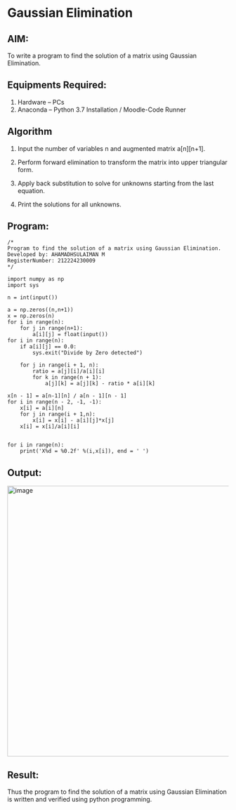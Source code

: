 # Gaussian Elimination

## AIM:
To write a program to find the solution of a matrix using Gaussian Elimination.

## Equipments Required:
1. Hardware – PCs
2. Anaconda – Python 3.7 Installation / Moodle-Code Runner

## Algorithm

1. Input the number of variables n and augmented matrix a[n][n+1].
   
2. Perform forward elimination to transform the matrix into upper triangular form.

3. Apply back substitution to solve for unknowns starting from the last equation.

4. Print the solutions for all unknowns.

## Program:
```
/*
Program to find the solution of a matrix using Gaussian Elimination.
Developed by: AHAMADHSULAIMAN M
RegisterNumber: 212224230009
*/

import numpy as np
import sys

n = int(input())

a = np.zeros((n,n+1))
x = np.zeros(n)
for i in range(n):
    for j in range(n+1):
        a[i][j] = float(input())
for i in range(n):
    if a[i][j] == 0.0:
        sys.exit("Divide by Zero detected")
    
    for j in range(i + 1, n):
        ratio = a[j][i]/a[i][i]
        for k in range(n + 1):
            a[j][k] = a[j][k] - ratio * a[i][k]

x[n - 1] = a[n-1][n] / a[n - 1][n - 1]
for i in range(n - 2, -1, -1):
    x[i] = a[i][n]
    for j in range(i + 1,n):
        x[i] = x[i] - a[i][j]*x[j]
    x[i] = x[i]/a[i][i]
    
    
for i in range(n):
    print('X%d = %0.2f' %(i,x[i]), end = ' ')

```

## Output:

<img width="1251" height="617" alt="image" src="https://github.com/user-attachments/assets/4134c251-ce65-4a75-8b0f-0eda8f9c7e73" />

## Result:
Thus the program to find the solution of a matrix using Gaussian Elimination is written and verified using python programming.

